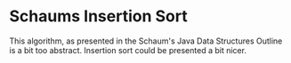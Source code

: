 # Schaums Insertion Sort


This algorithm, as presented in the Schaum's Java Data Structures Outline is a bit too abstract. Insertion sort could be presented a bit nicer.
